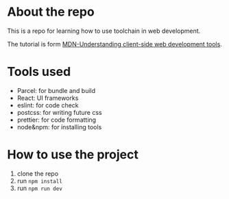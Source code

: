 # About the repo

This is a repo for learning how to use toolchain in web development.

The tutorial is form [MDN-Understanding client-side web development tools](https://developer.mozilla.org/en-US/docs/Learn/Tools_and_testing/Understanding_client-side_tools).

# Tools used

- Parcel: for bundle and build
- React: UI frameworks
- eslint: for code check
- postcss: for writing future css
- prettier: for code formatting
- node&npm: for installing tools

# How to use the project

1. clone the repo
2. run `npm install`
3. run `npm run dev`
